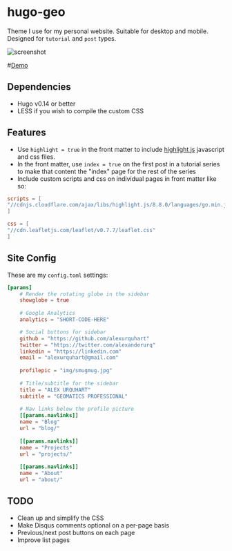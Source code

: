 # hugo-geo
Theme I use for my personal website. Suitable for desktop and mobile. Designed for `tutorial` and `post` types.

![screenshot](https://raw.githubusercontent.com/alexurquhart/hugo-geo/master/images/tn.png)

#[Demo](https://alexurquhart.com)

## Dependencies
- Hugo v0.14 or better
- LESS if you wish to compile the custom CSS

## Features
- Use `highlight = true` in the front matter to include [highlight js](https://highlightjs.org/) javascript and css files.
- In the front matter, use `index = true` on the first post in a tutorial series to make that content the "index" page for the rest of the series
- Include custom scripts and css on individual pages in front matter like so:
```toml
scripts = [
"//cdnjs.cloudflare.com/ajax/libs/highlight.js/8.8.0/languages/go.min.js",
]

css = [
"//cdn.leafletjs.com/leaflet/v0.7.7/leaflet.css"
]
```

## Site Config
These are my `config.toml` settings:

```toml
[params]
	# Render the rotating globe in the sidebar
	showglobe = true
 	
	# Google Analytics
	analytics = "SHORT-CODE-HERE"

	# Social buttons for sidebar
	github = "https://github.com/alexurquhart"
	twitter = "https://twitter.com/alexanderurq"
	linkedin = "https://linkedin.com"
	email = "alexurquhart@gmail.com"
	
	profilepic = "img/smugmug.jpg"
	
	# Title/subtitle for the sidebar
	title = "ALEX URQUHART"
	subtitle = "GEOMATICS PROFESSIONAL"
	
	# Nav links below the profile picture
	[[params.navlinks]]
	name = "Blog"
	url = "blog/"
	
	[[params.navlinks]]
	name = "Projects"
	url = "projects/"
	
	[[params.navlinks]]
	name = "About"
	url = "about/"
```

## TODO
- Clean up and simplify the CSS
- Make Disqus comments optional on a per-page basis
- Previous/next post buttons on each page
- Improve list pages
